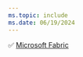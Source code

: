 ```yaml
---
ms.topic: include
ms.date: 06/19/2024
---
```

:white_check_mark: [Microsoft Fabric](../../docs-navigation.md#applies-to-products)